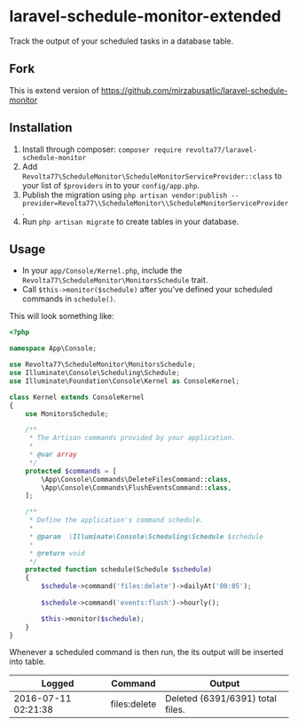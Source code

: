 # laravel-schedule-monitor-extended
Track the output of your scheduled tasks in a database table.

## Fork
This is extend version of https://github.com/mirzabusatlic/laravel-schedule-monitor

## Installation

1. Install through composer: `composer require revolta77/laravel-schedule-monitor`
2. Add `Revolta77\ScheduleMonitor\ScheduleMonitorServiceProvider::class` to your list of `$providers` in to your `config/app.php`.
3. Publish the migration using `php artisan vendor:publish --provider=Revolta77\\ScheduleMonitor\\ScheduleMonitorServiceProvider`.
4. Run `php artisan migrate` to create tables in your database.

## Usage

- In your `app/Console/Kernel.php`, include the `Revolta77\ScheduleMonitor\MonitorsSchedule` trait.
- Call `$this->monitor($schedule)` after you've defined your scheduled commands in `schedule()`.

This will look something like:

```php
<?php

namespace App\Console;

use Revolta77\ScheduleMonitor\MonitorsSchedule;
use Illuminate\Console\Scheduling\Schedule;
use Illuminate\Foundation\Console\Kernel as ConsoleKernel;

class Kernel extends ConsoleKernel
{
    use MonitorsSchedule;

    /**
     * The Artisan commands provided by your application.
     *
     * @var array
     */
    protected $commands = [
        \App\Console\Commands\DeleteFilesCommand::class,
        \App\Console\Commands\FlushEventsCommand::class,
    ];

    /**
     * Define the application's command schedule.
     *
     * @param  \Illuminate\Console\Scheduling\Schedule $schedule
     *
     * @return void
     */
    protected function schedule(Schedule $schedule)
    {
        $schedule->command('files:delete')->dailyAt('00:05');
        
        $schedule->command('events:flush')->hourly();

        $this->monitor($schedule);
    }
}
```

Whenever a scheduled command is then run, the its output will be inserted into table.

| Logged | Command | Output
|---|---|---|
| 2016-07-11 02:21:38 | files:delete | Deleted (6391/6391) total files.
